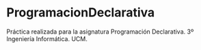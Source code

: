 # ProgramacionDeclarativa
Práctica realizada para la asignatura Programación Declarativa. 3º Ingeniería Informática. UCM. 
